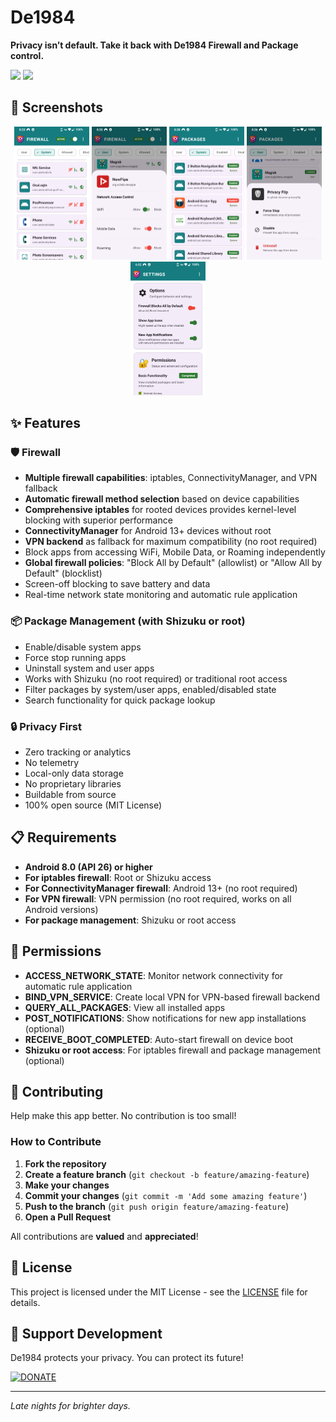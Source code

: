 # De1984

**Privacy isn’t default. Take it back with De1984 Firewall and Package control.**

<div>
  <a href="https://apt.izzysoft.de/packages/io.github.dorumrr.de1984"><img height="50" src="https://gitlab.com/IzzyOnDroid/repo/-/raw/master/assets/IzzyOnDroid.png"></a> <!-- <a href="https://f-droid.org/en/packages/io.github.dorumrr.de1984/"><img height="50" src="https://f-droid.org/badge/get-it-on.png"></a>--> <a href="https://www.buymeacoffee.com/ossdev"><img height="50" src="https://cdn.buymeacoffee.com/buttons/v2/arial-yellow.png" /></a>
</div>

## 📸 Screenshots

<p align="center">
  <img src="fastlane/metadata/android/en-US/images/phoneScreenshots/1.png" width="120" alt="De 1984 Firewall by Doru Moraru" />
  <img src="fastlane/metadata/android/en-US/images/phoneScreenshots/2.png" width="120" alt="De1984 Firewall Controls by Doru Moraru" />
  <img src="fastlane/metadata/android/en-US/images/phoneScreenshots/3.png" width="120" alt="De1984 Packages by Doru Moraru" />
  <img src="fastlane/metadata/android/en-US/images/phoneScreenshots/4.png" width="120" alt="De1984 Packages Control by Doru Moraru" />
  <img src="fastlane/metadata/android/en-US/images/phoneScreenshots/5.png" width="120" alt="De1984 Options by Doru Moraru" />
</p>

## ✨ Features

### 🛡️ Firewall
- **Multiple firewall capabilities**: iptables, ConnectivityManager, and VPN fallback
- **Automatic firewall method selection** based on device capabilities
- **Comprehensive iptables** for rooted devices provides kernel-level blocking with superior performance
- **ConnectivityManager** for Android 13+ devices without root
- **VPN backend** as fallback for maximum compatibility (no root required)
- Block apps from accessing WiFi, Mobile Data, or Roaming independently
- **Global firewall policies**: "Block All by Default" (allowlist) or "Allow All by Default" (blocklist)
- Screen-off blocking to save battery and data
- Real-time network state monitoring and automatic rule application

### 📦 Package Management (with Shizuku or root)
- Enable/disable system apps
- Force stop running apps
- Uninstall system and user apps
- Works with Shizuku (no root required) or traditional root access
- Filter packages by system/user apps, enabled/disabled state
- Search functionality for quick package lookup

### 🔒 Privacy First
- Zero tracking or analytics
- No telemetry
- Local-only data storage
- No proprietary libraries
- Buildable from source
- 100% open source (MIT License)

## 📋 Requirements

- **Android 8.0 (API 26) or higher**
- **For iptables firewall**: Root or Shizuku access
- **For ConnectivityManager firewall**: Android 13+ (no root required)
- **For VPN firewall**: VPN permission (no root required, works on all Android versions)
- **For package management**: Shizuku or root access

## 🔐 Permissions

- **ACCESS_NETWORK_STATE**: Monitor network connectivity for automatic rule application
- **BIND_VPN_SERVICE**: Create local VPN for VPN-based firewall backend
- **QUERY_ALL_PACKAGES**: View all installed apps
- **POST_NOTIFICATIONS**: Show notifications for new app installations (optional)
- **RECEIVE_BOOT_COMPLETED**: Auto-start firewall on device boot
- **Shizuku or root access**: For iptables firewall and package management (optional)

## 🤝 Contributing

Help make this app better. No contribution is too small!

### How to Contribute

1. **Fork the repository**
2. **Create a feature branch** (`git checkout -b feature/amazing-feature`)
3. **Make your changes**
4. **Commit your changes** (`git commit -m 'Add some amazing feature'`)
5. **Push to the branch** (`git push origin feature/amazing-feature`)
6. **Open a Pull Request**

All contributions are **valued** and **appreciated**!

## 📄 License

This project is licensed under the MIT License - see the [LICENSE](LICENSE) file for details.

## 💖 Support Development

De1984 protects your privacy. You can protect its future!

[![DONATE](https://img.shields.io/badge/DONATE-FFD700?style=for-the-badge&logoColor=white)](https://donate.stripe.com/5kQeV6cOgaxGcsf9iD3ZK01)

---

*Late nights for brighter days.*